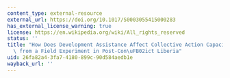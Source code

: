 ```yaml
---
content_type: external-resource
external_url: https://doi.org/10.1017/S0003055415000283
has_external_license_warning: true
license: https://en.wikipedia.org/wiki/All_rights_reserved
status: ''
title: "How Does Development Assistance Affect Collective Action Capacity? Results\
  \ from a Field Experiment in Post-Con\uFB02ict Liberia"
uid: 26fa82a4-3fa7-4180-899c-90d584aedb1e
wayback_url: ''
---
```

